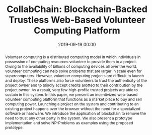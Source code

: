 ---
title: "CollabChain: Blockchain-Backed Trustless Web-Based Volunteer Computing Platform"
category: papers
date: 2019-09-19 00:00
conference: IFIP International Conference on Computer Information Systems and Industrial Management (pp. 509-522)
authors: Samvid Dharanikota, Sagar Bharadwaj KS, Adarsh Honawad, K. Chandrasekaran
abstract: Volunteer computing is a distributed computing model in which individuals in possession of computing resources volunteer to provide them to a project. Owing to the availability of billions of computing devices all over the world, volunteer computing can help solve problems that are larger in scale even for supercomputers. However, volunteer computing projects are difficult to launch and deploy. These platforms also force volunteers to trust the authenticity of the project owner and to blindly accept credits allotted to their contribution by the project owner. As a result, very few high-profile trusted projects are able to sustain in this system. In this paper, we present an incentivized web-based volunteer computing platform that functions as a market place to buy and sell computing power. Launching a project on the system and contributing to an existing project happens over the browser without the need for a specialized software or hardware. We introduce the application of blockchain to remove the need to trust any other party in the system. We also present a prototype implementation and solve NP-Problems as examples using the proposed prototype.
paperlink: https://rd.springer.com/chapter/10.1007/978-3-030-28957-7_42
hidden: true # don't count this post in blog pagination
paperid: 3
---
